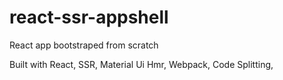 # react-ssr-appshell
React app bootstraped from scratch

Built with React, SSR, Material Ui Hmr, Webpack, Code Splitting,